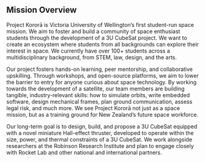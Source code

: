 ## Mission Overview

Project Kororā is Victoria University of Wellington’s first student-run space mission. We aim to foster and build a community of space enthusiast students through the development of a 3U CubeSat project. We want to create an ecosystem where students from all backgrounds can explore their interest in space. We currently have over 100+ students across a multidisciplinary background, from STEM, law, design, and the arts.

Our project fosters hands-on learning, peer mentorship, and collaborative upskilling. Through workshops, and open-source platforms, we aim to lower the barrier to entry for anyone curious about space technology. By working towards the development of a satellite, our team members are building tangible, industry-relevant skills: how to simulate orbits, write embedded software, design mechanical frames, plan ground communication, assess legal risk, and much more. We see Project Kororā not just as a space mission, but as a training ground for New Zealand’s future space workforce.

Our long-term goal is to design, build, and propose a 3U CubeSat equipped with a novel miniature Hall-effect thruster, developed to operate within the size, power, and thermal constraints of a 3U CubeSat. We work alongside researchers at the Robinson Research Institute and plan to engage closely with Rocket Lab and other national and international partners.
